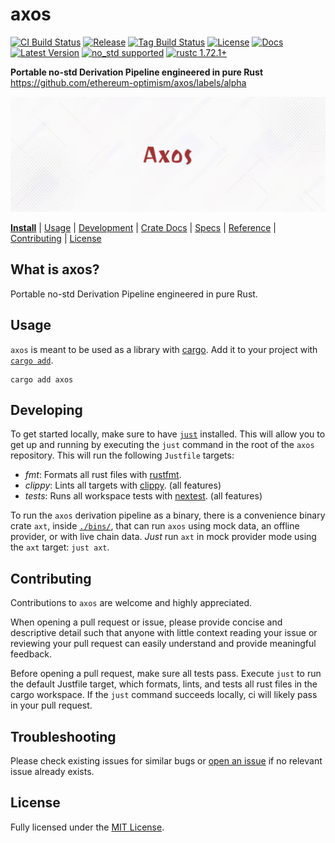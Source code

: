 # axos

[![CI Build Status]][actions]
[![Release]][actions]
[![Tag Build Status]][actions]
[![License]][mit-license]
[![Docs]][Docs-rs]
[![Latest Version]][crates.io]
[![no_std supported][no_std]][nostd]
[![rustc 1.72.1+]][Rust 1.72.1]

[CI Build Status]: https://img.shields.io/github/actions/workflow/status/ethereum-optimism/axos/ci.yml?branch=main&label=build
[Tag Build Status]: https://img.shields.io/github/actions/workflow/status/ethereum-optimism/axos/tag.yml?branch=main&label=tag
[Release]: https://img.shields.io/github/actions/workflow/status/ethereum-optimism/axos/release.yml?branch=main&label=release
[actions]: https://github.com/ethereum-optimism/axos/actions?query=branch%3Amain
[Latest Version]: https://img.shields.io/crates/v/axos.svg
[crates.io]: https://crates.io/crates/axos
[rustc 1.72.1+]: https://img.shields.io/badge/rustc_1.72.1+-lightgray.svg
[Rust 1.72.1]: https://blog.rust-lang.org/2023/09/19/Rust-1.72.1.html
[License]: https://img.shields.io/badge/license-MIT-7795AF.svg
[mit-license]: https://github.com/ethereum-optimism/axos/blob/main/LICENSE.md
[Docs-rs]: https://docs.rs/axos/
[Docs]: https://img.shields.io/docsrs/axos.svg?color=319e8c&label=docs.rs
[no_std]: https://img.shields.io/badge/no__std-tested-green.svg
[nostd]: https://docs.rust-embedded.org/book/intro/no-std.html#summary
[refcell]: https://axos.refcell.org

**Portable no-std Derivation Pipeline engineered in pure Rust** https://github.com/ethereum-optimism/axos/labels/alpha

![](./etc/banner.png)

**[Install](#usage)**
| [Usage](#usage)
| [Development](#developing)
| [Crate Docs][crates.io]
| [Specs][refcell]
| [Reference][Docs-rs]
| [Contributing](#contributing)
| [License](#license)

## What is axos?

Portable no-std Derivation Pipeline engineered in pure Rust.

## Usage

`axos` is meant to be used as a library with [cargo][crates.io].
Add it to your project with [`cargo add`](https://github.com/rust-lang/cargo/tree/master/src/cargo/ops/cargo_add).

```text
cargo add axos
```

## Developing

To get started locally, make sure to have [`just`][just] installed.
This will allow you to get up and running by executing the `just`
command in the root of the `axos` repository. This will run the
following `Justfile` targets:

- *fmt*: Formats all rust files with [rustfmt][fmt].
- *clippy*: Lints all targets with [clippy][clippy]. (all features)
- *tests*: Runs all workspace tests with [nextest][nextest]. (all features)

To run the `axos` derivation pipeline as a binary, there is a convenience
binary crate `axt`, inside [`./bins/`][bins], that can run `axos` using
mock data, an offline provider, or with live chain data. _Just_ run `axt`
in mock provider mode using the `axt` target: `just axt`.

[bins]: ./bins/
[nextest]: https://github.com/nextest-rs/nextest
[clippy]: https://github.com/rust-lang/rust-clippy
[fmt]: https://github.com/rust-lang/rustfmt
[just]: https://github.com/casey/just

## Contributing

Contributions to `axos` are welcome and highly appreciated.

When opening a pull request or issue, please provide concise and
descriptive detail such that anyone with little context reading your
issue or reviewing your pull request can easily understand and
provide meaningful feedback.

Before opening a pull request, make sure all tests pass. Execute `just`
to run the default Justfile target, which formats, lints, and tests
all rust files in the cargo workspace. If the `just` command succeeds
locally, ci will likely pass in your pull request.

## Troubleshooting

Please check existing issues for similar bugs or
[open an issue](https://github.com/ethereum-optimism/axos/issues/new)
if no relevant issue already exists.

## License

Fully licensed under the [MIT License](LICENSE.md).
